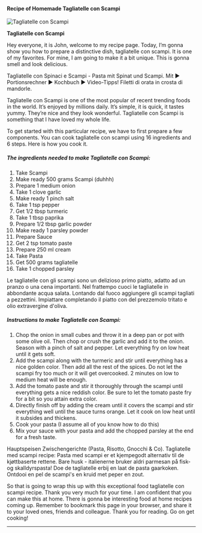            

#### Recipe of Homemade Tagliatelle con Scampi

![Tagliatelle con Scampi](https://img-global.cpcdn.com/recipes/6386643839746048/751x532cq70/tagliatelle-con-scampi-recipe-main-photo.jpg)

**Tagliatelle con Scampi**

Hey everyone, it is John, welcome to my recipe page. Today, I’m gonna show you how to prepare a distinctive dish, tagliatelle con scampi. It is one of my favorites. For mine, I am going to make it a bit unique. This is gonna smell and look delicious.

Tagliatelle con Spinaci e Scampi - Pasta mit Spinat und Scampi. Mit ► Portionsrechner ► Kochbuch ► Video-Tipps! Filetti di orata in crosta di mandorle.

Tagliatelle con Scampi is one of the most popular of recent trending foods in the world. It’s enjoyed by millions daily. It’s simple, it is quick, it tastes yummy. They’re nice and they look wonderful. Tagliatelle con Scampi is something that I have loved my whole life.

To get started with this particular recipe, we have to first prepare a few components. You can cook tagliatelle con scampi using 16 ingredients and 6 steps. Here is how you cook it.

##### The ingredients needed to make Tagliatelle con Scampi:

1.  Take Scampi
2.  Make ready 500 grams Scampi (duhhh)
3.  Prepare 1 medium onion
4.  Take 1 clove garlic
5.  Make ready 1 pinch salt
6.  Take 1 tsp pepper
7.  Get 1/2 tbsp turmeric
8.  Take 1 tbsp paprika
9.  Prepare 1/2 tbsp garlic powder
10.  Make ready 1 parsley powder
11.  Prepare Sauce
12.  Get 2 tsp tomato paste
13.  Prepare 250 ml cream
14.  Take Pasta
15.  Get 500 grams tagliatelle
16.  Take 1 chopped parsley

Le tagliatelle con gli scampi sono un delizioso primo piatto, adatto ad un pranzo o una cena importanti. Nel frattempo cuoci le tagliatelle in abbondante acqua salata. Lontando dal fuoco aggiungere gli scampi tagliati a pezzettini. Impiattare completando il piatto con del prezzemolo tritato e olio extravergine d'oliva.

##### Instructions to make Tagliatelle con Scampi:

1.  Chop the onion in small cubes and throw it in a deep pan or pot with some olive oil. Then chop or crush the garlic and add it to the onion. Season with a pinch of salt and pepper. Let everything fry on low heat until it gets soft.
2.  Add the scampi along with the turmeric and stir until everything has a nice golden color. Then add all the rest of the spices. Do not let the scampi fry too much or it will get overcooked. 2 minutes on low to medium heat will be enough.
3.  Add the tomato paste and stir it thoroughly through the scampi until everything gets a nice reddish color. Be sure to let the tomato paste fry for a bit so you attain extra color.
4.  Directly finish off by adding the cream until it covers the scampi and stir everything well until the sauce turns orange. Let it cook on low heat until it subsides and thickens.
5.  Cook your pasta (I assume all of you know how to do this)
6.  Mix your sauce with your pasta and add the chopped parsley at the end for a fresh taste.

Hauptspeisen Zwischengerichte (Pasta, Risotto, Gnocchi & Co). Tagliatelle med scampi recipe: Pasta med scampi er et kjempegodt alternativ til de kjøttbaserte rettene. Bare husk - italienerne bruker aldri parmesan på fisk- og skalldyrspasta! Doe de tagliatelle erbij en laat de pasta gaarkoken. Ontdooi en pel de scampi's en kruid met peper en zout.

So that is going to wrap this up with this exceptional food tagliatelle con scampi recipe. Thank you very much for your time. I am confident that you can make this at home. There is gonna be interesting food at home recipes coming up. Remember to bookmark this page in your browser, and share it to your loved ones, friends and colleague. Thank you for reading. Go on get cooking!

* * *